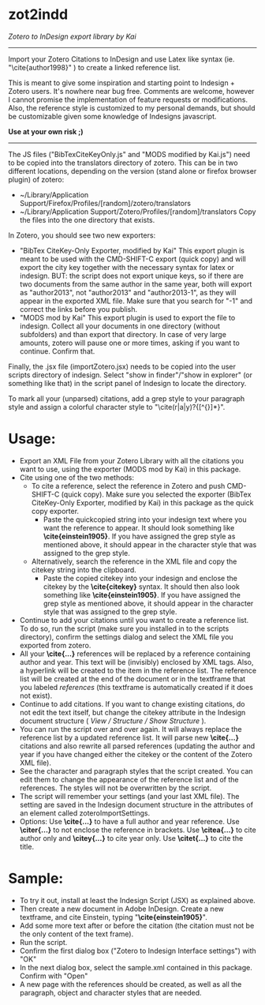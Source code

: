 zot2indd
========
_Zotero to InDesign export library by Kai_

----------------------------------------
Import your Zotero Citations to InDesign and use Latex like syntax (ie. "\cite{author1998}" ) to create a linked reference list.

This is meant to give some inspiration and starting point to Indesign + Zotero users. It's nowhere near bug free. Comments are welcome, however I cannot promise the implementation of feature requests or modifications.
Also, the reference style is customized to my personal demands, but should be customizable given some knowledge of Indesigns javascript.

**Use at your own risk ;)**

________________________________________

The JS files ("BibTexCiteKeyOnly.js" and "MODS modified by Kai.js") need to be copied into the translators directory of zotero. This can be in two different locations, depending on the version (stand alone or firefox browser plugin) of zotero:
- ~/Library/Application Support/Firefox/Profiles/[random]/zotero/translators
- ~/Library/Application Support/Zotero/Profiles/[random]/translators
Copy the files into the one directory that exists.

In Zotero, you should see two new exporters:

-	"BibTex CiteKey-Only Exporter, modified by Kai"
	This export plugin is meant to be used with the CMD-SHIFT-C export (quick copy)
	and will export the city key together with the necessary syntax for latex or
	indesign.
	BUT: the script does not export unique keys, so if there are two documents from
	the same author in the same year, both will export as "author2013", not
	"author2013" and "author2013-1", as they will appear in the exported XML file.
	Make sure that you search for "-1" and correct the links before you publish.
-	"MODS mod by Kai"
	This export plugin is used to export the file to indesign. Collect all your
	documents in one directory (without subfolders) and than export that directory.
	In case of very large amounts, zotero will pause one or more times, asking if you want
	to continue. Confirm that.
	
Finally, the .jsx file (importZotero.jsx) needs to be copied into the user scripts directory of indesign. Select "show in finder"/"show in explorer" (or something like that) in the script panel of Indesign to locate the directory.

To mark all your (unparsed) citations, add a grep style to your paragraph style and assign a colorful character style to "\\cite(r|a|y)?\{[^{}]*\}".

Usage:
======
- Export an XML File from your Zotero Library with all the citations you want to use, using the exporter (MODS mod by Kai) in this package.
- Cite using one of the two methods:
    - To cite a reference, select the reference in Zotero and push CMD-SHIFT-C (quick copy). Make sure you selected the exporter (BibTex CiteKey-Only Exporter, modified by Kai) in this package as the quick copy exporter.
        - Paste the quickcopied string into your indesign text where you want the reference to appear. It should look something like **\cite{einstein1905}**. If you have assigned the grep style as mentioned above, it should appear in the character style that was assigned to the grep style.
    - Alternatively, search the reference in the XML file and copy the citekey string into the clipboard.
        - Paste the copied citekey into your indesign and enclose the citekey by the **\cite{citekey}** syntax. It should then also look something like **\cite{einstein1905}**. If you have assigned the grep style as mentioned above, it should appear in the character style that was assigned to the grep style.
- Continue to add your citations until you want to create a reference list. To do so, run the script (make sure you installed in to the scripts directory), confirm the settings dialog and select the XML file you exported from zotero.
- All your **\cite{...}** references will be replaced by a reference containing author and year. This text will be (invisibly) enclosed by XML tags. Also, a hyperlink will be created to the item in the reference list. The reference list will be created at the end of the document or in the textframe that you labeled *references* (this textframe is automatically created if it does not exist).
- Continue to add citations. If you want to change existing citations, do not edit the text itself, but change the citekey attribute in the Indesign document structure ( *View / Structure / Show Structure* ).
- You can run the script over and over again. It will always replace the reference list by a updated reference list. It will parse new **\cite{...}** citations and also rewrite all parsed references (updating the author and year if you have changed either the citekey or the content of the Zotero XML file).
- See the character and paragraph styles that the script created. You can edit them to change the appearance of the reference list and of the references. The styles will not be overwritten by the script.
- The script will remember your settings (and your last XML file). The setting are saved in the Indesign document structure in the attributes of an element called zoteroImportSettings.
- Options: Use **\cite{...}** to have a full author and year reference. Use **\citer{...}** to not enclose the reference in brackets. Use **\citea{...}** to cite author only and **\citey{...}** to cite year only. Use **\citet{...}** to cite the title.

Sample:
======
- To try it out, install at least the Indesign Script (JSX) as explained above.
- Then create a new document in Adobe InDesign. Create a new textframe, and cite Einstein, typing "**\cite{einstein1905}**".
- Add some more text after or before the citation (the citation must not be the only content of the text frame).
- Run the script.
- Confirm the first dialog box ("Zotero to Indesign Interface settings") with "OK"
- In the next dialog box, select the sample.xml contained in this package. Confirm with "Open"
- A new page with the references should be created, as well as all the paragraph, object and character styles that are needed.
